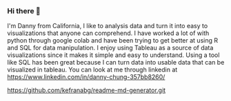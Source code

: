 ### Hi there 👋

I'm Danny from California, I like to analysis data and turn it into easy to visualizations that anyone can comprehend. I have worked a lot of with python through google colab and have been trying to get better at using R and SQL for data manipulation. I enjoy using Tableau as a source of data visualizations since it makes it simple and easy to understand. Using a tool like SQL has been great because I can turn data into usable data that can be visualized in tableau. You can look at me through linkedin at https://www.linkedin.com/in/danny-chung-357bb8260/


https://github.com/kefranabg/readme-md-generator.git
